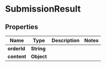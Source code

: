 
# SubmissionResult

## Properties
Name | Type | Description | Notes
------------ | ------------- | ------------- | -------------
**orderId** | **String** |  | 
**content** | **Object** |  | 




